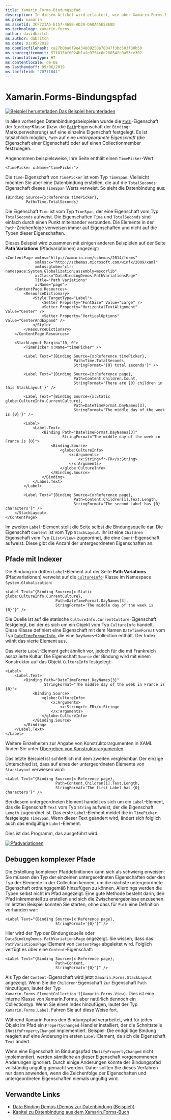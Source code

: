 ```yaml
---
title: Xamarin.Forms-Bindungspfad
description: In diesem Artikel wird erläutert, wie über Xamarin.Forms-Datenbindungen mit der Path-Eigenschaft der Bindungsklasse auf untergeordnete Eigenschaften und Collectionmember zugegriffen werden kann.
ms.prod: xamarin
ms.assetid: 3CF721A5-E157-468B-AD3A-DA0A45E58E8D
ms.technology: xamarin-forms
author: davidbritch
ms.author: dabritch
ms.date: 01/05/2018
ms.openlocfilehash: ca27b0ba0f9e434809250a78047f3bd503f80b50
ms.sourcegitcommit: 57f815bf0024b1afe9754c0e28054fc0a53ce302
ms.translationtype: HT
ms.contentlocale: de-DE
ms.lasthandoff: 09/06/2019
ms.locfileid: "70771641"
---
```

# <a name="xamarinforms-binding-path"></a>Xamarin.Forms-Bindungspfad

[![Beispiel herunterladen](~/media/shared/download.png) Das Beispiel herunterladen](https://docs.microsoft.com/samples/xamarin/xamarin-forms-samples/databindingdemos)

In allen vorherigen Datenbindungsbeispielen wurde die [`Path`](xref:Xamarin.Forms.Binding.Path)-Eigenschaft der `Binding`-Klasse (bzw. die [`Path`](xref:Xamarin.Forms.Xaml.BindingExtension.Path)-Eigenschaft der `Binding`-Markuperweiterung) auf eine einzelne Eigenschaft festgelegt. Es ist tatsächlich möglich, `Path` auf eine *untergeordnete Eigenschaft* (die Eigenschaft einer Eigenschaft) oder auf einen Collectionmember festzulegen.

Angenommen beispielsweise, Ihre Seite enthält einen `TimePicker`-Wert:

```xaml
<TimePicker x:Name="timePicker">
```

Die `Time`-Eigenschaft von `TimePicker` ist vom Typ `TimeSpan`. Vielleicht möchten Sie aber eine Datenbindung erstellen, die auf die `TotalSeconds`-Eigenschaft dieses `TimeSpan`-Werts verweist. So sieht die Datenbindung aus:

```xaml
{Binding Source={x:Reference timePicker},
         Path=Time.TotalSeconds}
```

Die Eigenschaft `Time` ist vom Typ `TimeSpan`, der eine Eigenschaft vom Typ `TotalSeconds` aufweist. Die Eigenschaften `Time` und `TotalSeconds` sind einfach durch einen Punkt miteinander verbunden. Die Elemente in der `Path`-Zeichenfolge verweisen immer auf Eigenschaften und nicht auf die Typen dieser Eigenschaften.

Dieses Beispiel wird zusammen mit einigen anderen Beispielen auf der Seite **Path Variations** (Pfadvariationen) angezeigt:

```xaml
<ContentPage xmlns="http://xamarin.com/schemas/2014/forms"
             xmlns:x="http://schemas.microsoft.com/winfx/2009/xaml"
             xmlns:globe="clr-namespace:System.Globalization;assembly=mscorlib"
             x:Class="DataBindingDemos.PathVariationsPage"
             Title="Path Variations"
             x:Name="page">
    <ContentPage.Resources>
        <ResourceDictionary>
            <Style TargetType="Label">
                <Setter Property="FontSize" Value="Large" />
                <Setter Property="HorizontalTextAlignment" Value="Center" />
                <Setter Property="VerticalOptions" Value="CenterAndExpand" />
            </Style>
        </ResourceDictionary>
    </ContentPage.Resources>

    <StackLayout Margin="10, 0">
        <TimePicker x:Name="timePicker" />

        <Label Text="{Binding Source={x:Reference timePicker},
                              Path=Time.TotalSeconds,
                              StringFormat='{0} total seconds'}" />

        <Label Text="{Binding Source={x:Reference page},
                              Path=Content.Children.Count,
                              StringFormat='There are {0} children in this StackLayout'}" />

        <Label Text="{Binding Source={x:Static globe:CultureInfo.CurrentCulture},
                              Path=DateTimeFormat.DayNames[3],
                              StringFormat='The middle day of the week is {0}'}" />

        <Label>
            <Label.Text>
                <Binding Path="DateTimeFormat.DayNames[3]"
                         StringFormat="The middle day of the week in France is {0}">
                    <Binding.Source>
                        <globe:CultureInfo>
                            <x:Arguments>
                                <x:String>fr-FR</x:String>
                            </x:Arguments>
                        </globe:CultureInfo>
                    </Binding.Source>
                </Binding>
            </Label.Text>
        </Label>

        <Label Text="{Binding Source={x:Reference page},
                              Path=Content.Children[1].Text.Length,
                              StringFormat='The second Label has {0} characters'}" />
    </StackLayout>
</ContentPage>
```

Im zweiten `Label`-Element stellt die Seite selbst die Bindungsquelle dar. Die Eigenschaft `Content` ist vom Typ `StackLayout`. Ihr ist eine `Children` Eigenschaft vom Typ `IList<View>` zugeordnet, die eine `Count`-Eigenschaft aufweist. Diese gibt die Anzahl der untergeordneten Eigenschaften an.

## <a name="paths-with-indexers"></a>Pfade mit Indexer

Die Bindung im dritten `Label`-Element auf der Seite **Path Variations** (Pfadvariationen) verweist auf die [`CultureInfo`](xref:System.Globalization.CultureInfo)-Klasse im Namespace `System.Globalization`:

```xaml
<Label Text="{Binding Source={x:Static globe:CultureInfo.CurrentCulture},
                      Path=DateTimeFormat.DayNames[3],
                      StringFormat='The middle day of the week is {0}'}" />
```

Die Quelle ist auf die statische `CultureInfo.CurrentCulture`-Eigenschaft festgelegt, bei der es sich um ein Objekt vom Typ `CultureInfo` handelt. Diese Klasse definiert eine Eigenschaft mit dem Namen `DateTimeFormat` vom Typ [`DateTimeFormatInfo`](xref:System.Globalization.DateTimeFormatInfo), die eine `DayNames`-Collection enthält. Der Index wählt das vierte Element aus.

Das vierte `Label`-Element geht ähnlich vor, jedoch für die mit Frankreich assoziierte Kultur. Die Eigenschaft `Source` der Bindung wird mit einem Konstruktor auf das Objekt `CultureInfo` festgelegt:

```xaml
<Label>
    <Label.Text>
        <Binding Path="DateTimeFormat.DayNames[3]"
                 StringFormat="The middle day of the week in France is {0}">
            <Binding.Source>
                <globe:CultureInfo>
                    <x:Arguments>
                        <x:String>fr-FR</x:String>
                    </x:Arguments>
                </globe:CultureInfo>
            </Binding.Source>
        </Binding>
    </Label.Text>
</Label>
```

Weitere Einzelheiten zur Angabe von Konstruktorargumenten in XAML finden Sie unter [Übergeben von Konstruktorargumenten](~/xamarin-forms/xaml/passing-arguments.md#constructor_arguments).

Das letzte Beispiel ist schließlich mit dem zweiten vergleichbar. Der einzige Unterschied ist, dass auf eines der untergeordneten Elemente von `StackLayout` verwiesen wird:

```xaml
<Label Text="{Binding Source={x:Reference page},
                      Path=Content.Children[1].Text.Length,
                      StringFormat='The first Label has {0} characters'}" />
```

Bei diesem untergeordneten Element handelt es sich um ein `Label`-Element, das die Eigenschaft `Text` vom Typ `String` aufweist, der die Eigenschaft `Length` zugeordnet ist. Das erste `Label`-Element meldet die in `TimePicker` festgelegte `TimeSpan`. Wenn dieser Text geändert wird, ändert sich folglich auch das endgültige `Label`-Element.

Dies ist das Programm, das ausgeführt wird:

[![Pfadvariationen](binding-path-images/pathvariations-small.png "Pfadvariationen")](binding-path-images/pathvariations-large.png#lightbox "Pfadvariationen")

## <a name="debugging-complex-paths"></a>Debuggen komplexer Pfade

Die Erstellung komplexer Pfaddefinitionen kann sich als schwierig erweisen: Sie müssen den Typ der einzelnen untergeordneten Eigenschaften oder den Typ der Elemente in der Collection kennen, um die nächste untergeordnete Eigenschaft ordnungsgemäß hinzufügen zu können. Allerdings werden die Typen selbst nicht im Pfad angezeigt. Eine gute Methode besteht darin, den Pfad inkrementell zu erstellen und sich die Zwischenergebnisse anzusehen. Im letzten Beispiel konnten Sie starten, ohne dass für `Path` eine Definition vorhanden war:

```xaml
<Label Text="{Binding Source={x:Reference page},
                      StringFormat='{0}'}" />
```

Hier wird der Typ der Bindungsquelle oder `DataBindingDemos.PathVariationsPage` angezeigt. Sie wissen, dass das `PathVariationsPage`-Element von `ContentPage` abgeleitet wird. Folglich verfügt es über eine `Content`-Eigenschaft:

```xaml
<Label Text="{Binding Source={x:Reference page},
                      Path=Content,
                      StringFormat='{0}'}" />
```

Als Typ der `Content`-Eigenschaft wird jetzt `Xamarin.Forms.StackLayout` angezeigt. Wenn Sie die `Children`-Eigenschaft zur Eigenschaft `Path` hinzufügen, lautet der Typ `Xamarin.Forms.ElementCollection'1[Xamarin.Forms.View]`. Dies ist eine interne Klasse von Xamarin.Forms, aber natürlich dennoch ein Collectiontyp. Wenn Sie einen Index hinzufügen, lautet der Typ `Xamarin.Forms.Label`. Fahren Sie auf diese Weise fort.

Während Xamarin.Forms den Bindungspfad verarbeitet, wird für jedes Objekt im Pfad ein `PropertyChanged`-Handler installiert, der die Schnittstelle `INotifyPropertyChanged` implementiert. Beispiel: Die endgültige Bindung reagiert auf eine Änderung im ersten `Label`-Element, da sich die Eigenschaft `Text` ändert.

Wenn eine Eigenschaft im Bindungspfad `INotifyPropertyChanged` nicht implementiert, werden sämtliche an dieser Eigenschaft vorgenommenen Änderungen ignoriert. Durch einige Änderungen könnte der Bindungspfad vollständig ungültig gemacht werden. Daher sollten Sie dieses Verfahren nur dann anwenden, wenn die Zeichenfolge der Eigenschaften und untergeordneten Eigenschaften niemals ungültig wird.

## <a name="related-links"></a>Verwandte Links

- [Data Binding Demos (Demos zur Datenbindung (Beispiel))](https://docs.microsoft.com/samples/xamarin/xamarin-forms-samples/databindingdemos)
- [Kapitel zu Datenbindung aus dem Xamarin.Forms-Buch](~/xamarin-forms/creating-mobile-apps-xamarin-forms/summaries/chapter16.md)
